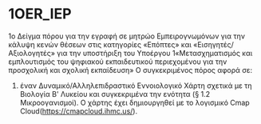 # 1OER_IEP
1ο Δείγμα πόρου για την εγραφή σε μητρώο Εμπειρογνωμόνων για την κάλυψη κενών θέσεων στις κατηγορίες «Επόπτες» και «Εισηγητές/Αξιολογητές» για την υποστήριξη του Υποέργου 1«Μετασχηματισμός και εμπλουτισμός του ψηφιακού εκπαιδευτικού περιεχομένου για την προσχολική και σχολική εκπαίδευση»
Ο συγκεκριμένος πόρος αφορά σε:
1) έναν Δυναμικό/Αλληλεπιδραστικό Εννοιολογικό Χάρτη σχετικά με τη Βιολογία Β' Λυκείου και συγκεκριμένα την ενότητα (§ 1.2 Μικροογανισμοί). Ο χάρτης έχει δημιουργηθεί με το λογισμικό Cmap Cloud(https://cmapcloud.ihmc.us/).
